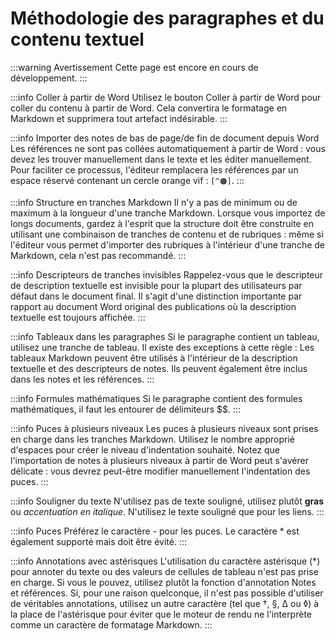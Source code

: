 # Méthodologie des paragraphes et du contenu textuel

:::warning Avertissement
Cette page est encore en cours de développement.
:::


:::info Coller à partir de Word
Utilisez le bouton Coller à partir de Word pour coller du contenu à partir de Word. Cela convertira le formatage en Markdown et supprimera tout artefact indésirable.
:::


:::info Importer des notes de bas de page/de fin de document depuis Word
Les références ne sont pas collées automatiquement à partir de Word : vous devez les trouver manuellement dans le texte et les éditer manuellement. Pour faciliter ce processus, l'éditeur remplacera les références par un espace réservé contenant un cercle orange vif : `[^🟠]`.
:::


:::info Structure en tranches Markdown
Il n'y a pas de minimum ou de maximum à la longueur d'une tranche Markdown. Lorsque vous importez de longs documents, gardez à l'esprit que la structure doit être construite en utilisant une combinaison de tranches de contenu et de rubriques : même si l'éditeur vous permet d'importer des rubriques à l'intérieur d'une tranche de Markdown, cela n'est pas recommandé.
:::


:::info Descripteurs de tranches invisibles
Rappelez-vous que le descripteur de description textuelle est invisible pour la plupart des utilisateurs par défaut dans le document final. Il s'agit d'une distinction importante par rapport au document Word original des publications où la description textuelle est toujours affichée.
:::


:::info Tableaux dans les paragraphes
Si le paragraphe contient un tableau, utilisez une tranche de tableau. Il existe des exceptions à cette règle : Les tableaux Markdown peuvent être utilisés à l'intérieur de la description textuelle et des descripteurs de notes. Ils peuvent également être inclus dans les notes et les références.
:::


:::info Formules mathématiques 
Si le paragraphe contient des formules mathématiques, il faut les entourer de délimiteurs $$.
:::


:::info Puces à plusieurs niveaux
Les puces à plusieurs niveaux sont prises en charge dans les tranches Markdown. Utilisez le nombre approprié d'espaces pour créer le niveau d'indentation souhaité. Notez que l'importation de notes à plusieurs niveaux à partir de Word peut s'avérer délicate : vous devrez peut-être modifier manuellement l'indentation des puces.
:::


:::info Souligner du texte
N'utilisez pas de texte souligné, utilisez plutôt **gras** ou *accentuation en italique*. N'utilisez le texte souligné que pour les liens.
:::


:::info Puces
Préférez le caractère - pour les puces. Le caractère * est également supporté mais doit être évité.
:::


:::info Annotations avec astérisques
L'utilisation du caractère astérisque (*) pour annoter du texte ou des valeurs de cellules de tableau n'est pas prise en charge. Si vous le pouvez, utilisez plutôt la fonction d'annotation Notes et références. Si, pour une raison quelconque, il n'est pas possible d'utiliser de véritables annotations, utilisez un autre caractère (tel que †, §, Δ ou ◊) à la place de l'astérisque pour éviter que le moteur de rendu ne l'interprète comme un caractère de formatage Markdown.
:::